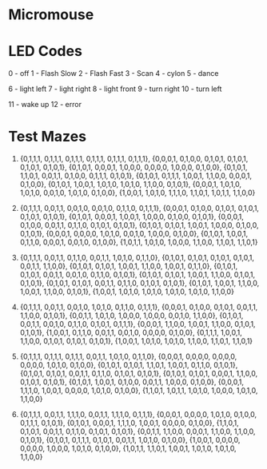 # Micromouse


# LED Codes

0 - off
1 - Flash Slow
2 - Flash Fast
3 - Scan
4 - cylon
5 - dance

6 - light left
7 - light right
8 - light front
9 - turn right
10 - turn left

11 - wake up
12 - error

# Test Mazes

1)
	{0,1,1,1, 0,1,1,1, 0,1,1,1, 0,1,1,1, 0,1,1,1, 0,1,1,1},
	{0,0,0,1, 0,1,0,0, 0,1,0,1, 0,1,0,1, 0,1,0,1, 0,1,0,1},
	{0,1,0,1, 0,0,0,1, 1,0,0,0, 0,0,0,0, 1,0,0,0, 0,1,0,0},
	{0,1,0,1, 1,1,0,1, 0,0,1,1, 0,1,0,0, 0,1,1,1, 0,1,0,1},
	{0,1,0,1, 0,1,1,1, 1,0,0,1, 1,1,0,0, 0,0,0,1, 0,1,0,0},
	{0,1,0,1, 1,0,0,1, 1,0,1,0, 1,0,1,0, 1,1,0,0, 0,1,0,1},
	{0,0,0,1, 1,0,1,0, 1,0,1,0, 0,0,1,0, 1,0,1,0, 0,1,0,0},
	{1,0,0,1, 1,0,1,0, 1,1,1,0, 1,1,0,1, 1,0,1,1, 1,1,0,0}

2)
	{0,1,1,1, 0,0,1,1, 0,0,1,0, 0,0,1,0, 0,1,1,0, 0,1,1,1},
	{0,0,0,1, 0,1,0,0, 0,1,0,1, 0,1,0,1, 0,1,0,1, 0,1,0,1},
	{0,1,0,1, 0,0,0,1, 1,0,0,1, 1,0,0,0, 0,1,0,0, 0,1,0,1},
	{0,0,0,1, 0,1,0,0, 0,0,1,1, 0,1,1,0, 0,1,0,1, 0,1,0,1},
	{0,1,0,1, 0,1,0,1, 1,0,0,1, 1,0,0,0, 0,1,0,0, 0,1,0,1},
	{0,0,0,1, 0,0,0,0, 1,0,1,0, 0,0,1,0, 1,0,0,0, 0,1,0,0},
	{0,1,0,1, 1,0,0,1, 0,1,1,0, 0,0,0,1, 0,0,1,0, 0,1,0,0},
	{1,0,1,1, 1,0,1,0, 1,0,0,0, 1,1,0,0, 1,1,0,1, 1,1,0,1}

3)
	{0,1,1,1, 0,0,1,1, 0,1,1,0, 0,0,1,1, 1,0,1,0, 0,1,1,0},
	{0,1,0,1, 0,1,0,1, 0,1,0,1, 0,1,0,1, 0,0,1,1, 1,1,0,0},
	{0,1,0,1, 0,1,0,1, 1,0,0,1, 1,1,0,0, 1,0,0,1, 0,1,1,0},
	{0,1,0,1, 0,1,0,1, 0,0,1,1, 0,0,1,0, 0,1,1,0, 0,1,0,1},
	{0,1,0,1, 0,1,0,1, 1,0,0,1, 1,1,0,0, 0,1,0,1, 0,1,0,1},
	{0,1,0,1, 0,1,0,1, 0,0,1,1, 0,1,1,0, 0,1,0,1, 0,1,0,1},
	{0,1,0,1, 1,0,0,1, 1,1,0,0, 1,0,0,1, 1,1,0,0, 0,1,0,1},
	{1,0,0,1, 1,0,1,0, 1,0,1,0, 1,0,1,0, 1,0,1,0, 1,1,0,0}

4)
	{0,1,1,1, 0,0,1,1, 0,0,1,0, 1,0,1,0, 0,1,1,0, 0,1,1,1},
	{0,0,0,1, 0,1,0,0, 0,1,0,1, 0,0,1,1, 1,1,0,0, 0,1,0,1},
	{0,0,1,1, 1,0,1,0, 1,0,0,0, 1,0,0,0, 0,0,1,0, 1,1,0,0},
	{0,1,0,1, 0,0,1,1, 0,0,1,0, 0,1,1,0, 0,1,0,1, 0,1,1,1},
	{0,0,0,1, 1,1,0,0, 1,0,0,1, 1,1,0,0, 0,1,0,1, 0,1,0,1},
	{1,0,0,1, 0,1,1,0, 0,0,1,1, 0,0,1,0, 0,0,0,0, 0,1,0,0},
	{0,1,1,1, 1,0,0,1, 1,1,0,0, 0,1,0,1, 0,1,0,1, 0,1,0,1},
	{1,0,0,1, 1,0,1,0, 1,0,1,0, 1,1,0,0, 1,1,0,1, 1,1,0,1}

5)
	{0,1,1,1, 0,1,1,1, 0,1,1,1, 0,0,1,1, 1,0,1,0, 0,1,1,0},
	{0,0,0,1, 0,0,0,0, 0,0,0,0, 0,0,0,0, 1,0,1,0, 0,1,0,0},
	{0,1,0,1, 0,1,0,1, 1,1,0,1, 1,0,0,1, 0,1,1,0, 0,1,0,1},
	{0,1,0,1, 0,1,0,1, 0,0,1,1, 0,1,1,0, 0,1,0,1, 0,1,0,1},
	{0,1,0,1, 0,1,0,1, 0,0,0,1, 1,1,0,0, 0,1,0,1, 0,1,0,1},
	{0,1,0,1, 1,0,0,1, 0,1,0,0, 0,0,1,1, 1,0,0,0, 0,1,0,0},
	{0,0,0,1, 1,1,1,0, 1,0,0,1, 0,0,0,0, 1,0,1,0, 0,1,0,0},
	{1,1,0,1, 1,0,1,1, 1,0,1,0, 1,0,0,0, 1,0,1,0, 1,1,0,0}

6)
	{0,1,1,1, 0,0,1,1, 1,1,1,0, 0,0,1,1, 1,1,1,0, 0,1,1,1},
	{0,0,0,1, 0,0,0,0, 1,0,1,0, 0,1,0,0, 0,1,1,1, 0,1,0,1},
	{0,1,0,1, 0,0,0,1, 1,1,1,0, 1,0,0,1, 0,0,0,0, 0,1,0,0},
	{1,1,0,1, 0,1,0,1, 0,0,1,1, 0,1,1,0, 0,1,0,1, 0,1,0,1},
	{0,0,1,1, 1,1,0,0, 0,0,0,1, 1,1,0,0, 1,1,0,0, 0,1,0,1},
	{0,1,0,1, 0,1,1,1, 0,1,0,1, 0,0,1,1, 1,0,1,0, 0,1,0,0},
	{1,0,0,1, 0,0,0,0, 0,0,0,0, 1,0,0,0, 1,0,1,0, 0,1,0,0},
	{1,0,1,1, 1,1,0,1, 1,0,0,1, 1,0,1,0, 1,0,1,0, 1,1,0,0}

